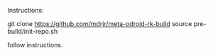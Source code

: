 Instructions:

git clone https://github.com/mdrjr/meta-odroid-rk-build
source pre-build/init-repo.sh

follow instructions.
